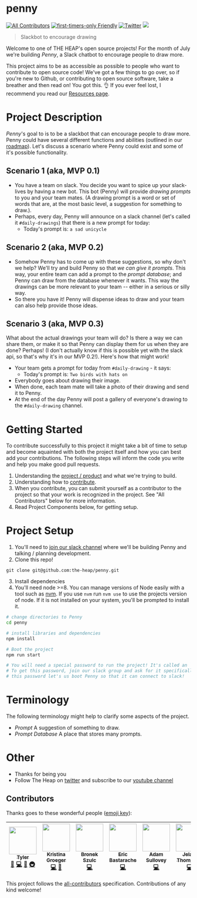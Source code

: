 # penny
[![All Contributors](https://img.shields.io/badge/all_contributors-6-orange.svg?style=flat-square)](#contributors)
[![first-timers-only Friendly](https://img.shields.io/badge/first--timers--only-friendly-blue.svg)](http://www.firsttimersonly.com/)
[![Twitter](https://img.shields.io/twitter/follow/theheap_.svg?style=social&label=Follow)](https://twitter.com/intent/follow?screen_name=theheap_)
[![](https://slackin-onxcmypksl.now.sh/badge.svg)](https://slackin-onxcmypksl.now.sh/)

> Slackbot to encourage drawing

Welcome to one of THE HEAP's open source projects! For the month of July we're building _Penny_, a Slack chatbot to encourage people to draw more.

This project aims to be as accessible as possible to people who want to contribute to open source code! We've got a few things to go over, so if you're new to Github, or contributing to open source software, take a breather and then read on! You got this. 👌 If you ever feel lost, I recommend you read our [Resources page](https://theheap.us/page/resources).


# Project Description
_Penny_'s goal to is to be a slackbot that can encourage people to draw more. Penny could have several different functions and abilities (outlined in our [roadmap](https://github.com/the-heap/penny/issues/1)). Let's discuss a scenario where Penny could exist and some of it's possible functionality.

## Scenario 1 (aka, MVP 0.1)

- You have a team on slack. You decide you want to spice up your slack-lives by having a new bot. This bot (Penny) will provide *drawing prompts* to you and your team mates. (A drawing prompt is a word or set of words that are, at the most basic level, a suggestion for something to draw.).
- Perhaps, every day, Penny will announce on a slack channel (let's called it `#daily-drawings`) that there is a new prompt for today:
  - Today's prompt is: `a sad unicycle`


## Scenario 2 (aka, MVP 0.2)

- Somehow Penny has to come up with these suggestions, so why don't we help? We'll try and build Penny so that _we can give it prompts_. This way, your entire team can add a prompt to the _prompt database_; and Penny can draw from the database whenever it wants. This way the drawings can be more relevant to your team -- either in a serious or silly way.
- So there you have it! Penny will dispense ideas to draw and your team can also help provide those ideas.

## Scenario 3 (aka, MVP 0.3)

What about the actual drawings your team will do? Is there a way we can share them, or make it so that Penny can display them for us when they are done? Perhaps! (I don't actually know if this is possible yet with the slack api, so that's why it's in our MVP 0.2!). Here's how that might work!

- Your team gets a prompt for today from `#daily-drawing` - it says:
  - Today's prompt is: `Two birds with hats on`
- Everybody goes about drawing their image.
- When done, each team mate will take a photo of their drawing and send it to Penny.
- At the end of the day Penny will post a gallery of everyone's drawing to the `#daily-drawing` channel.


# Getting Started

To contribute successfully to this project it might take a bit of time to setup and become aquainted with both the project itself and how you can best add your contributions. The following steps will inform the code you write and help you make good pull requests.

1. Understanding the [project / product](https://github.com/the-heap/penny/issues/1) and what we're trying to build.
2. Understanding how to [contribute](./CONTRIBUTING.md).
3. When you contribute, you can submit yourself as a contributor to the project so that your work is recognized in the project. See "All Contributors" below for more information.
3. Read Project Components below, for getting setup.

# Project Setup

1. You'll need to [join our slack channel](https://slackin-onxcmypksl.now.sh/) where we'll be building Penny and talking / planning development.
2. Clone this repo!

```
git clone git@github.com:the-heap/penny.git
```

3. Install dependencies
4. You'll need node >=8. You can manage versions of Node easily with a tool such as [nvm](https://github.com/creationix/nvm). If you use `nvm` run `nvm use` to use the projects version of node. If it is not installed on your system, you'll be prompted to install it.

```sh
# change directories to Penny
cd penny

# install libraries and dependencies
npm install

# Boot the project
npm run start

# You will need a special password to run the project! It's called an `environment variable`
# To get this password, join our slack group and ask for it specifically!
# this password let's us boot Penny so that it can connect to slack!
```

# Terminology
The following terminology might help to clarify some aspects of the project.

* *Prompt* A suggestion of something to draw.
* *Prompt Database* A place that stores many prompts.

# Other
* Thanks for being you
* Follow The Heap on [twitter](https://twitter.com/theheap_) and subscribe to our [youtube channel](https://www.youtube.com/channel/UCIaeBxFZOzLA20sSAUENXRg)


## Contributors

Thanks goes to these wonderful people ([emoji key](https://github.com/kentcdodds/all-contributors#emoji-key)):

<!-- ALL-CONTRIBUTORS-LIST:START - Do not remove or modify this section -->
| [<img src="https://avatars3.githubusercontent.com/u/12987958?v=3" width="75px;"/><br /><sub>Tyler</sub>](http://tylersloane.com)<br />[💬](#question-teesloane "Answering Questions") [💻](https://github.com/teesloane/Penny/commits?author=teesloane "Code") [📖](https://github.com/teesloane/Penny/commits?author=teesloane "Documentation") [🚇](#infra-teesloane "Infrastructure (Hosting, Build-Tools, etc)") | [<img src="https://avatars2.githubusercontent.com/u/7462118?v=3" width="75px;"/><br /><sub>Kristina Groeger</sub>](https://twitter.com/gringogidget)<br />[💻](https://github.com/teesloane/Penny/commits?author=gringogidget "Code") [🎨](#design-gringogidget "Design") | [<img src="https://avatars1.githubusercontent.com/u/4494382?v=3" width="75px;"/><br /><sub>Bronek Szulc</sub>](https://github.com/broneks)<br />[💻](https://github.com/teesloane/Penny/commits?author=broneks "Code") | [<img src="https://avatars0.githubusercontent.com/u/5018554?v=3" width="75px;"/><br /><sub>Eric Bastarache</sub>](http://ericbastarache.github.io/)<br />[💻](https://github.com/teesloane/Penny/commits?author=ericbastarache "Code") | [<img src="https://avatars1.githubusercontent.com/u/1184446?v=3" width="75px;"/><br /><sub>Adam Sullovey</sub>](http://kb.imakewebsites.ca)<br />[💻](https://github.com/teesloane/Penny/commits?author=adamsullovey "Code") | [<img src="https://avatars3.githubusercontent.com/u/11928206?v=4" width="75px;"/><br /><sub>Jelani Thompson</sub>](https://github.com/JelaniThompson)<br />[💻](https://github.com/teesloane/Penny/commits?author=JelaniThompson "Code") |
| :---: | :---: | :---: | :---: | :---: | :---: |
<!-- ALL-CONTRIBUTORS-LIST:END -->

This project follows the [all-contributors](https://github.com/kentcdodds/all-contributors) specification. Contributions of any kind welcome!
